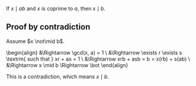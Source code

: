 If $x \mid ab$ and $x$ is coprime to $a$, then $x \mid b$.

## Proof by contradiction

Assume $x \not\mid b$.

\begin{align}
&\Rightarrow \gcd(x, a) = 1
\\ &\Rightarrow \exists r \exists s \textrm{ such that } xr + as = 1
\\ &\Rightarrow xrb + asb = b = x(rb) + s(ab)
\\ &\Rightarrow x \mid b \Rightarrow \bot
\end{align}

This is a contradiction, which means $x \mid b$.
